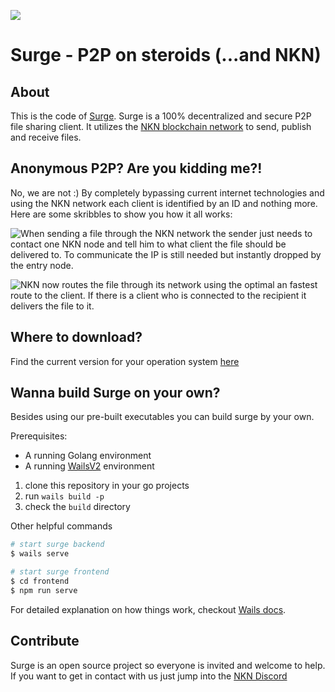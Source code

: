 
![](https://github.com/rule110-io/surge/blob/development/documentation/img/surge_color.png?raw=true) 
# Surge - P2P on steroids (...and NKN)


## About
This is the code of [Surge](https://getsurge.io). Surge is a 100% decentralized and secure P2P file sharing client. It utilizes the [NKN blockchain network](https://nkn.org) to send, publish and receive files.  

## Anonymous P2P? Are you kidding me?!
No, we are not :) 
By completely bypassing current internet technologies and using the NKN network each client is identified by an ID and nothing more. Here are some skribbles to show you how it all works: 

![When sending a file through the NKN network the sender just needs to contact one NKN node and tell him to what client the file should be delivered to. To communicate the IP is still needed but instantly dropped by the entry node.](https://github.com/rule110-io/surge/blob/development/documentation/img/surge1.png?raw=true)

![NKN now routes the file through its network using the optimal an fastest route to the client. If there is a client who is connected to the recipient it delivers the file to it.](https://github.com/rule110-io/surge/blob/development/documentation/img/surge2.png?raw=true)

## Where to download?
Find the current version for your operation system [here](https://github.com/rule110-io/surge/releases)


## Wanna build Surge on your own?

Besides using our pre-built executables you can build surge by your own.

Prerequisites:
- A running Golang environment
- A running [WailsV2](https://wails.io/docs/gettingstarted/installation/) environment

1. clone this repository in your go projects
2. run ``wails build -p``
3. check the ``build`` directory

Other helpful commands

``` bash
# start surge backend
$ wails serve

# start surge frontend
$ cd frontend
$ npm run serve
```

For detailed explanation on how things work, checkout [Wails docs](https://wails.app/gettingstarted/).

## Contribute

Surge is an open source project so everyone is invited and welcome to help. If you want to get in contact with us just jump into the [NKN Discord](https://discord.gg/hAxzRUV7DN)
